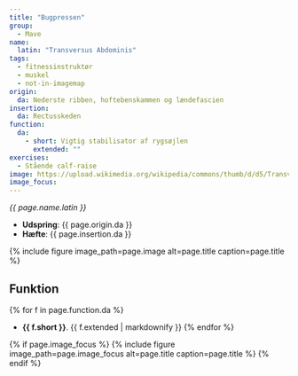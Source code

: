 ```yaml
---
title: "Bugpressen"
group:
  - Mave
name:
  latin: "Transversus Abdominis"
tags:
  - fitnessinstruktør
  - muskel
  - not-in-imagemap
origin: 
  da: Nederste ribben, hoftebenskammen og lændefascien
insertion: 
  da: Rectusskeden
function:
  da:
    - short: Vigtig stabilisator af rygsøjlen
      extended: ""
exercises:
  - Stående calf-raise
image: https://upload.wikimedia.org/wikipedia/commons/thumb/d/d5/Transversus_abdominis.png/375px-Transversus_abdominis.png
image_focus: 
---
```


_{{ page.name.latin }}_

- **Udspring**: {{ page.origin.da }}
- **Hæfte**: {{ page.insertion.da }}

{% include figure image_path=page.image alt=page.title caption=page.title %}

## Funktion

{% for f in page.function.da %}
- **{{ f.short }}**.
  {{ f.extended | markdownify }}
{% endfor %}

{% if page.image_focus %}
{% include figure image_path=page.image_focus alt=page.title caption=page.title %}
{% endif %}
